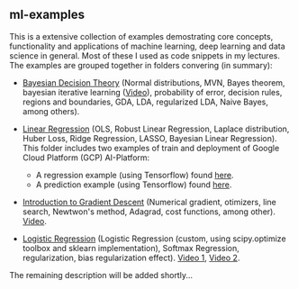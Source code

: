 ## ml-examples
This is a extensive collection of examples demostrating core concepts, functionality and applications of machine learning, deep learning and data science in general. Most of these I used as code snippets in my lectures. The examples are grouped together in folders convering (in summary):

* [Bayesian Decision Theory](/bayesian%20decision%20theory) (Normal distributions, MVN, Bayes theorem, bayesian iterative learning ([Video](https://youtu.be/eVF82IoU3-Y)), probability of error, decision rules, regions and boundaries, GDA, LDA, regularized LDA, Naive Bayes, among others).

* [Linear Regression](/linear%20regression) (OLS, Robust Linear Regression, Laplace distribution, Huber Loss, Ridge Regression, LASSO, Bayesian Linear Regression).
This folder includes two examples of train and deployment of Google Cloud Platform (GCP) AI-Platform:
    * A regression example (using Tensorflow) found [here](/linear%20regression/keras%20gcp%20example%201).
    * A prediction example (using Tensorflow) found [here](/linear%20regression/keras%20gcp%20example%202).
    
* [Introduction to Gradient Descent](/gradient%20descend) (Numerical gradient, otimizers, line search, Newtwon's method, Adagrad, cost functions, among other). [Video](https://youtu.be/4W3Gf5-Z75o).

* [Logistic Regression](/logistic%20regression) (Logistic Regression (custom, using scipy.optimize toolbox and sklearn implementation), Softmax Regression, regularization, bias regularization effect). [Video 1](https://youtu.be/jGkTFk-MLh0), [Video 2](https://youtu.be/T1C6fTOUXkM).

The remaining description will be added shortly...
